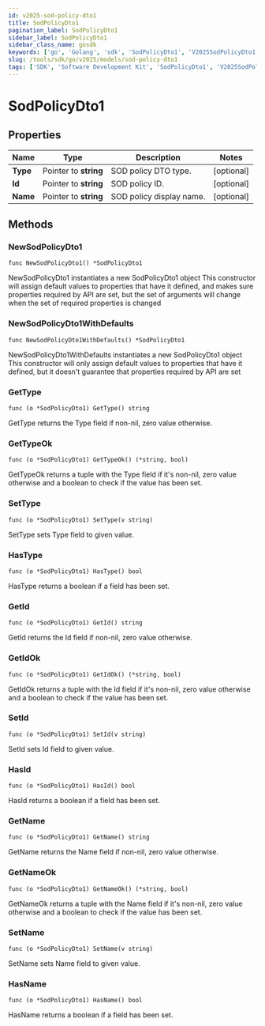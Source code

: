 ```yaml
---
id: v2025-sod-policy-dto1
title: SodPolicyDto1
pagination_label: SodPolicyDto1
sidebar_label: SodPolicyDto1
sidebar_class_name: gosdk
keywords: ['go', 'Golang', 'sdk', 'SodPolicyDto1', 'V2025SodPolicyDto1'] 
slug: /tools/sdk/go/v2025/models/sod-policy-dto1
tags: ['SDK', 'Software Development Kit', 'SodPolicyDto1', 'V2025SodPolicyDto1']
---
```


# SodPolicyDto1

## Properties

Name | Type | Description | Notes
------------ | ------------- | ------------- | -------------
**Type** | Pointer to **string** | SOD policy DTO type. | [optional] 
**Id** | Pointer to **string** | SOD policy ID. | [optional] 
**Name** | Pointer to **string** | SOD policy display name. | [optional] 

## Methods

### NewSodPolicyDto1

`func NewSodPolicyDto1() *SodPolicyDto1`

NewSodPolicyDto1 instantiates a new SodPolicyDto1 object
This constructor will assign default values to properties that have it defined,
and makes sure properties required by API are set, but the set of arguments
will change when the set of required properties is changed

### NewSodPolicyDto1WithDefaults

`func NewSodPolicyDto1WithDefaults() *SodPolicyDto1`

NewSodPolicyDto1WithDefaults instantiates a new SodPolicyDto1 object
This constructor will only assign default values to properties that have it defined,
but it doesn't guarantee that properties required by API are set

### GetType

`func (o *SodPolicyDto1) GetType() string`

GetType returns the Type field if non-nil, zero value otherwise.

### GetTypeOk

`func (o *SodPolicyDto1) GetTypeOk() (*string, bool)`

GetTypeOk returns a tuple with the Type field if it's non-nil, zero value otherwise
and a boolean to check if the value has been set.

### SetType

`func (o *SodPolicyDto1) SetType(v string)`

SetType sets Type field to given value.

### HasType

`func (o *SodPolicyDto1) HasType() bool`

HasType returns a boolean if a field has been set.

### GetId

`func (o *SodPolicyDto1) GetId() string`

GetId returns the Id field if non-nil, zero value otherwise.

### GetIdOk

`func (o *SodPolicyDto1) GetIdOk() (*string, bool)`

GetIdOk returns a tuple with the Id field if it's non-nil, zero value otherwise
and a boolean to check if the value has been set.

### SetId

`func (o *SodPolicyDto1) SetId(v string)`

SetId sets Id field to given value.

### HasId

`func (o *SodPolicyDto1) HasId() bool`

HasId returns a boolean if a field has been set.

### GetName

`func (o *SodPolicyDto1) GetName() string`

GetName returns the Name field if non-nil, zero value otherwise.

### GetNameOk

`func (o *SodPolicyDto1) GetNameOk() (*string, bool)`

GetNameOk returns a tuple with the Name field if it's non-nil, zero value otherwise
and a boolean to check if the value has been set.

### SetName

`func (o *SodPolicyDto1) SetName(v string)`

SetName sets Name field to given value.

### HasName

`func (o *SodPolicyDto1) HasName() bool`

HasName returns a boolean if a field has been set.


